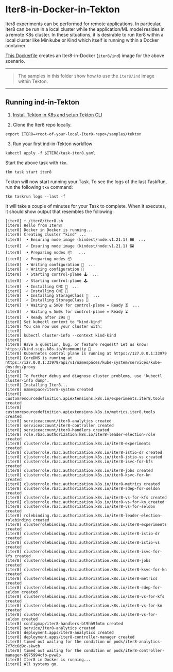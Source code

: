 # Iter8-in-Docker-in-Tekton

Iter8 experiments can be performed for remote applications. In particular, Iter8 can be run in a local cluster while the application/ML model resides in a remote K8s cluster. In these situations, it is desirable to run Iter8 within a local cluster like Minikube or Kind which itself is running within a Docker container.

[This Dockerfile](https://github.com/iter8-tools/iter8/blob/master/install/docker/README.md) creates an Iter8-in-Docker (`iter8/ind`) image for the above scenario.

***

> The samples in this folder show how to use the `iter8/ind` image within Tekton. 

***

## Running ind-in-Tekton

1. [Install Tekton in K8s and setup Tekton CLI](https://tekton.dev/docs/getting-started/#prerequisites)

2. Clone the Iter8 repo locally.
```shell
export ITER8=<root-of-your-local-Iter8-repo>/samples/tekton
```

3. Run your first ind-in-Tekton workflow
```shell
kubectl apply -f $ITER8/task-iter8.yaml
```

Start the above task with `tkn`.

```shell
tkn task start iter8
```

Tekton will now start running your Task. To see the logs of the last TaskRun, run the following `tkn` command:

```shell
tkn taskrun logs --last -f 
```

It will take a couple of minutes for your Task to complete. When it executes, it should show output that resembles the following:

```shell
[iter8] + /iter8/iter8.sh
[iter8] Hello from Iter8!
[iter8] Docker in Docker is running...
[iter8] Creating cluster "kind" ...
[iter8]  • Ensuring node image (kindest/node:v1.21.1) 🖼  ...
[iter8]  ✓ Ensuring node image (kindest/node:v1.21.1) 🖼
[iter8]  • Preparing nodes 📦   ...
[iter8]  ✓ Preparing nodes 📦 
[iter8]  • Writing configuration 📜  ...
[iter8]  ✓ Writing configuration 📜
[iter8]  • Starting control-plane 🕹️  ...
[iter8]  ✓ Starting control-plane 🕹️
[iter8]  • Installing CNI 🔌  ...
[iter8]  ✓ Installing CNI 🔌
[iter8]  • Installing StorageClass 💾  ...
[iter8]  ✓ Installing StorageClass 💾
[iter8]  • Waiting ≤ 5m0s for control-plane = Ready ⏳  ...
[iter8]  ✓ Waiting ≤ 5m0s for control-plane = Ready ⏳
[iter8]  • Ready after 29s 💚
[iter8] Set kubectl context to "kind-kind"
[iter8] You can now use your cluster with:
[iter8] 
[iter8] kubectl cluster-info --context kind-kind
[iter8] 
[iter8] Have a question, bug, or feature request? Let us know! https://kind.sigs.k8s.io/#community 🙂
[iter8] Kubernetes control plane is running at https://127.0.0.1:33979
[iter8] CoreDNS is running at https://127.0.0.1:33979/api/v1/namespaces/kube-system/services/kube-dns:dns/proxy
[iter8] 
[iter8] To further debug and diagnose cluster problems, use 'kubectl cluster-info dump'.
[iter8] Installing Iter8...
[iter8] namespace/iter8-system created
[iter8] customresourcedefinition.apiextensions.k8s.io/experiments.iter8.tools created
[iter8] customresourcedefinition.apiextensions.k8s.io/metrics.iter8.tools created
[iter8] serviceaccount/iter8-analytics created
[iter8] serviceaccount/iter8-controller created
[iter8] serviceaccount/iter8-handlers created
[iter8] role.rbac.authorization.k8s.io/iter8-leader-election-role created
[iter8] clusterrole.rbac.authorization.k8s.io/iter8-experiments created
[iter8] clusterrole.rbac.authorization.k8s.io/iter8-istio-dr created
[iter8] clusterrole.rbac.authorization.k8s.io/iter8-istio-vs created
[iter8] clusterrole.rbac.authorization.k8s.io/iter8-isvc-for-kfs created
[iter8] clusterrole.rbac.authorization.k8s.io/iter8-jobs created
[iter8] clusterrole.rbac.authorization.k8s.io/iter8-ksvc-for-kn created
[iter8] clusterrole.rbac.authorization.k8s.io/iter8-metrics created
[iter8] clusterrole.rbac.authorization.k8s.io/iter8-sdep-for-seldon created
[iter8] clusterrole.rbac.authorization.k8s.io/iter8-vs-for-kfs created
[iter8] clusterrole.rbac.authorization.k8s.io/iter8-vs-for-kn created
[iter8] clusterrole.rbac.authorization.k8s.io/iter8-vs-for-seldon created
[iter8] rolebinding.rbac.authorization.k8s.io/iter8-leader-election-rolebinding created
[iter8] clusterrolebinding.rbac.authorization.k8s.io/iter8-experiments created
[iter8] clusterrolebinding.rbac.authorization.k8s.io/iter8-istio-dr created
[iter8] clusterrolebinding.rbac.authorization.k8s.io/iter8-istio-vs created
[iter8] clusterrolebinding.rbac.authorization.k8s.io/iter8-isvc-for-kfs created
[iter8] clusterrolebinding.rbac.authorization.k8s.io/iter8-jobs created
[iter8] clusterrolebinding.rbac.authorization.k8s.io/iter8-ksvc-for-kn created
[iter8] clusterrolebinding.rbac.authorization.k8s.io/iter8-metrics created
[iter8] clusterrolebinding.rbac.authorization.k8s.io/iter8-sdep-for-seldon created
[iter8] clusterrolebinding.rbac.authorization.k8s.io/iter8-vs-for-kfs created
[iter8] clusterrolebinding.rbac.authorization.k8s.io/iter8-vs-for-kn created
[iter8] clusterrolebinding.rbac.authorization.k8s.io/iter8-vs-for-seldon created
[iter8] configmap/iter8-handlers-bt9hh9fmtm created
[iter8] service/iter8-analytics created
[iter8] deployment.apps/iter8-analytics created
[iter8] deployment.apps/iter8-controller-manager created
[iter8] timed out waiting for the condition on pods/iter8-analytics-7f7dc6d9c-skwcb
[iter8] timed out waiting for the condition on pods/iter8-controller-manager-6975994cfb-pvw8p
[iter8] Iter8 in Docker is running...
[iter8] All systems go.
```


